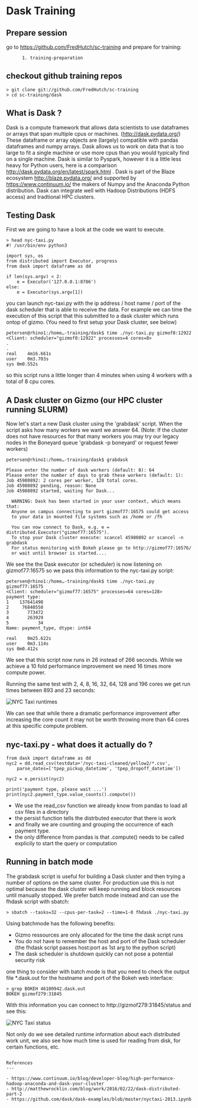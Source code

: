 Dask Training
===

Prepare session 
---

go to https://github.com/FredHutch/sc-training and prepare for training:

          1. training-preparation
           


checkout github training repos
---

```
> git clone git://github.com/FredHutch/sc-training
> cd sc-training/dask
```


What is Dask ?
---

Dask is a compute framework that allows data scientists to use dataframes
or arrays that span multiple cpus or machines. (http://dask.pydata.org/)
These dataframe or array objects are (largely) compatible with pandas 
dataframes and numpy arrays.
Dask allows us to work on data that is too large to fit a single machine 
or use more cpus than you would typically find on a single machine. 
Dask is similar to Pyspark, however it is a little less heavy for 
Python users, here is a comparison http://dask.pydata.org/en/latest/spark.html .
Dask is part of the Blaze ecosystem http://blaze.pydata.org/ and 
supported by https://www.continuum.io/ the makers of Numpy and the 
Anaconda Python distribution.
Dask can integrate well with Hadoop Distributions (HDFS access) and 
tradtional HPC clusters.

Testing Dask
---

First we are going to have a look at the code we want to execute. 

```
> head nyc-taxi.py
#! /usr/bin/env python3

import sys, os 
from distributed import Executor, progress
from dask import dataframe as dd

if len(sys.argv) < 2:
    e = Executor('127.0.0.1:8786')
else:
    e = Executor(sys.argv[1])
```

you can launch nyc-taxi.py with the ip address / host name / port of the 
dask scheduler that is able to receive the data. For example we can 
time the execution of this script that this submitted to a dask cluster
which runs ontop of gizmo. (You need to first setup your Dask cluster,
 see below)

```
petersen@rhino1:/home…-training/dask$ time ./nyc-taxi.py gizmof8:12922
<Client: scheduler="gizmof8:12922" processes=4 cores=8>
.
.
real	4m16.661s
user	0m3.703s
sys	0m0.552s

```

so this script runs a little longer than 4 minutes when using 4 workers
with a total of 8 cpu cores.


A Dask cluster on Gizmo (our HPC cluster running SLURM)
---

Now let's start a new Dask cluster using the 'grabdask' script. When the
script asks how many workers we want we answer 64.
(Note: If the cluster does not have resources for that many workers you
may try our legacy nodes in the Boneyard queue 'grabdask -p boneyard' or
request fewer workers)

```
petersen@rhino1:/home…-training/dask$ grabdask 

Please enter the number of dask workers (default: 8): 64
Please enter the number of days to grab these workers (default: 1): 
Job 45980892: 2 cores per worker, 128 total cores.
Job 45980892 pending, reason: None
Job 45980892 started, waiting for Dask...

  WARNING: Dask has been started in your user context, which means that:
  Anyone on campus connecting to port gizmof77:16575 could get access 
  to your data in mounted file systems such as /home or /fh

  You can now connect to Dask, e.g. e = distributed.Executor("gizmof77:16575").
  To stop your Dask cluster execute: scancel 45980892 or scancel -n grabdask
  For status monitoring with Bokeh please go to http://gizmof77:16576/
  or wait until browser is started....

```

We see the the Dask executor (or scheduler) is now listening on 
gizmof77:16575 so we pass this information to the nyc-taxi.py script: 

```
petersen@rhino1:/home…-training/dask$ time ./nyc-taxi.py gizmof77:16575
<Client: scheduler="gizmof77:16575" processes=64 cores=128>
payment type:
1    137641498
2     76840558
3       773472
4       263929
5           34
Name: payment_type, dtype: int64

real	0m25.622s
user	0m3.114s
sys	0m0.412s

```

We see that this script now runs in 26 instead of 266 seconds. While we
achieve a 10 fold performance improvement we need 16 times more 
compute power.

Running the same test with 2, 4, 8, 16, 32, 64, 128 and 196 cores we get 
run times between 893 and 23 seconds:


![NYC Taxi runtimes](img/nyc-taxi-runtimes.png)

We can see that while there a dramatic performance improvement after increasing 
the core count it may not be worth throwing more than 64 cores at this 
specific compute problem.


nyc-taxi.py - what does it actually do ?
--- 

```
from dask import dataframe as dd
nyc2 = dd.read_csv(testdata+'/nyc-taxi-cleaned/yellow2/*.csv',
    parse_dates=['tpep_pickup_datetime', 'tpep_dropoff_datetime'])

nyc2 = e.persist(nyc2)

print('payment type, please wait ...')
print(nyc2.payment_type.value_counts().compute())
```

- We use the read_csv function we already know from pandas to load all
  csv files in a directory 
- the persist function tells the distrbuted executor that there is work
- and finally we are counting and grouping the occurrence of each payment
  type.
- the only difference from pandas is that .compute() needs to be called
  explicily to start the query or computation



Running in batch mode
---

The grabdask script is useful for building a Dask cluster and then 
trying a number of options on the same cluster. For production use 
this is not optimal because the dask cluster will keep running and block 
resources until manually stopped. We prefer batch mode instead and can 
use the fhdask script with sbatch:

```
> sbatch --tasks=32 --cpus-per-task=2 --time=1-0 fhdask ./nyc-taxi.py

```

Using batchmode has the following benefits:

- Gizmo ressources are only allocated for the time the dask script runs
- You do not have to remember the host and port of the Dask scheduler
  (the fhdask script passes host:port as 1st arg to the python script)
- The dask scheduler is shutdown quickly can not pose a potential security risk

one thing to consider with batch mode is that you need to check the output 
file *.dask.out for the hostname and port of the Bokeh web interface:

```
> grep BOKEH 46100942.dask.out 
BOKEH gizmof279:31845

```

With this information you can connect to http://gizmof279:31845/status
and see this:

![NYC Taxi status](img/nyc-taxi-bokeh.png)


Not only do we see detailed runtime information about each distributed 
work unit, we also see how much time is used for reading from disk, for
certain functions, etc.


```

References
---

- https://www.continuum.io/blog/developer-blog/high-performance-hadoop-anaconda-and-dask-your-cluster
- http://matthewrocklin.com/blog/work/2016/02/22/dask-distributed-part-2
- https://github.com/dask/dask-examples/blob/master/nyctaxi-2013.ipynb


